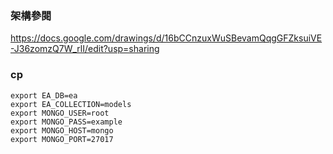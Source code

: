 ### 架構參閱

https://docs.google.com/drawings/d/16bCCnzuxWuSBevamQqgGFZksuiVE-J36zomzQ7W_rlI/edit?usp=sharing

### cp
```
export EA_DB=ea
export EA_COLLECTION=models
export MONGO_USER=root
export MONGO_PASS=example
export MONGO_HOST=mongo
export MONGO_PORT=27017
```